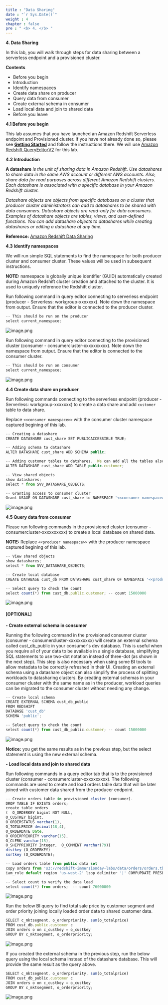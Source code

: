 ```yaml
---
title : "Data Sharing"
date : "`r Sys.Date()`"
weight : 4
chapter : false
pre : " <b> 4. </b> "
---
```

**4. Data Sharing**

In this lab, you will walk through steps for data sharing between a serverless endpoint and a provisioned cluster.

**Contents**

- Before you begin
- Introduction
- Identify namespaces
- Create data share on producer
- Query data from consumer
- Create external schema in consumer
- Load local data and join to shared data
- Before you leave

**4.1 Before you begin**

This lab assumes that you have launched an Amazon Redshift Serverless endpoint and Provisioned cluster. If you have not already done so, please see [**Getting Started**](https://catalog.us-east-1.prod.workshops.aws/workshops/9f29cdba-66c0-445e-8cbb-28a092cb5ba7/en-US/lab1) and follow the instructions there. We will use [Amazon Redshift QueryEditorV2](https://console.aws.amazon.com/sqlworkbench/home)  for this lab.

**4.2 Introduction**

**A datashare** *is the unit of sharing data in Amazon Redshift. Use datashares to share data in the same AWS account or different AWS accounts. Also, share data for read purposes across different Amazon Redshift clusters. Each datashare is associated with a specific database in your Amazon Redshift cluster.*

*Datashare objects are objects from specific databases on a cluster that producer cluster administrators can add to datashares to be shared with data consumers. Datashare objects are read-only for data consumers. Examples of datashare objects are tables, views, and user-defined functions. You can add datashare objects to datashares while creating datashares or editing a datashare at any time.*

**Reference:** [Amazon Redshift Data Sharing](https://aws.amazon.com/redshift/features/data-sharing/)

**4.3 Identify namespaces**

We will run simple SQL statements to find the namespace for both producer cluster and consumer cluster. These values will be used in subsequent instructions.

**NOTE:** namespace is globally unique identifier (GUID) automatically created during Amazon Redshift cluster creation and attached to the cluster. It is used to uniquely reference the Redshift cluster.

Run following command in query editor connecting to serverless endpoint (producer - Serverless: workgroup-xxxxxxx). Note down the namespace from output. Ensure that the editor is connected to the producer cluster.

```jsx
-- This should be run on the producer 
select current_namespace;
```
![image.png](/images/4/4-01.png)

Run following command in query editor connecting to the provisioned cluster (consumer - consumercluster-xxxxxxxxxx). Note down the namespace from output. Ensure that the editor is connected to the consumer cluster.

```jsx
-- This should be run on consumer 
select current_namespace;
```
![image.png](/images/4/4-012.png)

**4.4 Create data share on producer**

Run following commands connecting to the serverless endpoint (producer - Serverless: workgroup-xxxxxxx) to create a data share and add `customer` table to data share.

Replace `<<consumer namespace>>` with the consumer cluster namespace captured begining of this lab.

```jsx
-- Creating a datashare
CREATE DATASHARE cust_share SET PUBLICACCESSIBLE TRUE;

-- Adding schema to datashare
ALTER DATASHARE cust_share ADD SCHEMA public;

-- Adding customer tables to datshares.  We can add all the tables also if required
ALTER DATASHARE cust_share ADD TABLE public.customer;

-- View shared objects
show datashares;
select * from SVV_DATASHARE_OBJECTS;

-- Granting access to consumer cluster
Grant USAGE ON DATASHARE cust_share to NAMESPACE '<<consumer namespace>>'
```

![image.png](/images/4/4-04.png)

**4.5 Query data from consumer**

Please run following commands in the provisioned cluster (consumer - consumercluster-xxxxxxxxxx) to create a local database on shared data.

**NOTE:** Replace `<<producer namespace>>` with the producer namespace captured begining of this lab.

```jsx
-- View shared objects
show datashares;
select * from SVV_DATASHARE_OBJECTS;

-- Create local database
CREATE DATABASE cust_db FROM DATASHARE cust_share OF NAMESPACE '<<producer namespace>';

-- Select query to check the count
select count(*) from cust_db.public.customer; -- count 15000000
```

![image.png](/images/4/4-05.png)

#### [OPTIONAL] 

**- Create external schema in consumer**

Running the following command in the provisioned consumer cluster (consumer - consumercluster-xxxxxxxxxx) will create an external schema called cust_db_public in your consumer's dev database. This is useful when you require all of your data to be available in a single database, simplifying SQL statements to use two-dot notation instead of three-dot (as shown in the next step). This step is also necessary when using some BI tools to allow metadata to be correctly refreshed in their UI. Creating an external schema using a datashare object can also simplify the process of splitting workloads to datasharing clusters. By creating external schemas in your consumer cluster with the same name as in the producer, workload queries can be migrated to the consumer cluster without needing any change.

```jsx
-- Create local schema
CREATE EXTERNAL SCHEMA cust_db_public
FROM REDSHIFT
DATABASE 'cust_db'
SCHEMA 'public';

-- Select query to check the count
select count(*) from cust_db_public.customer; -- count 15000000
```

![image.png](/images/4/4-6.png)

**Notice:** you get the same results as in the previous step, but the select statement is using the new external schema.

**- Load local data and join to shared data**

Run following commands in a query editor tab that is to the provisioned cluster (consumer - consumercluster-xxxxxxxxxx). The following commands are used to create and load orders table data that will be later joined with customer data shared from the producer endpoint.

```jsx
-- Create orders table in provisioned cluster (consumer).
DROP TABLE IF EXISTS orders;
create table orders
(  O_ORDERKEY bigint NOT NULL,  
O_CUSTKEY bigint,  
O_ORDERSTATUS varchar(1),  
O_TOTALPRICE decimal(18,4),  
O_ORDERDATE Date,  
O_ORDERPRIORITY varchar(15),  
O_CLERK varchar(15),  
O_SHIPPRIORITY Integer,  O_COMMENT varchar(79))
distkey (O_ORDERKEY)
sortkey (O_ORDERDATE);

-- Load orders table from public data set
copy orders from 's3://redshift-immersionday-labs/data/orders/orders.tbl.'
iam_role default region 'us-west-2' lzop delimiter '|' COMPUPDATE PRESET;

-- Select count to verify the data load
select count(*) from orders;  -- count 76000000
```

![image.png](/images/4/4-7.png)

Run the below BI query to find total sale price by customer segment and order priority joining locally loaded order data to shared customer data.

```jsx
SELECT c_mktsegment, o_orderpriority, sum(o_totalprice)
FROM cust_db.public.customer c
JOIN orders o on c_custkey = o_custkey
GROUP BY c_mktsegment, o_orderpriority;
```

![image.png](/images/4/4-8.png)

If you created the external schema in the previous step, run the below query using the local schema instead of the datashare database. This will provide the same result as the query above.

```jsx
SELECT c_mktsegment, o_orderpriority, sum(o_totalprice)
FROM cust_db_public.customer c
JOIN orders o on c_custkey = o_custkey
GROUP BY c_mktsegment, o_orderpriority;
```

![image.png](/images/4/4-9.png)